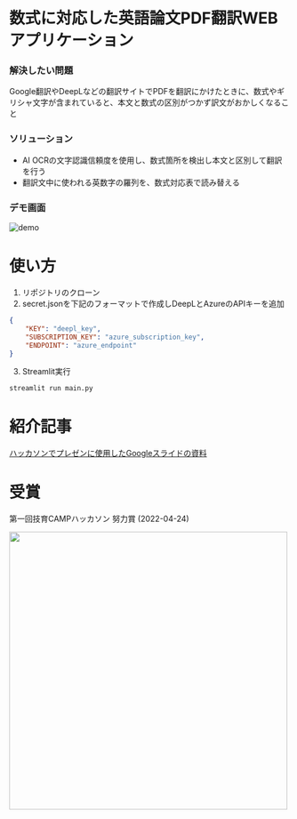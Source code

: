 # 数式に対応した英語論文PDF翻訳WEBアプリケーション

### 解決したい問題

Google翻訳やDeepLなどの翻訳サイトでPDFを翻訳にかけたときに、数式やギリシャ文字が含まれていると、本文と数式の区別がつかず訳文がおかしくなること

### ソリューション

- AI OCRの文字認識信頼度を使用し、数式箇所を検出し本文と区別して翻訳を行う
- 翻訳文中に使われる英数字の羅列を、数式対応表で読み替える

### デモ画面

![demo](https://user-images.githubusercontent.com/63488322/164994688-4112a46c-dc1b-42ef-ba0a-690882265961.png)

# 使い方

1) リポジトリのクローン
2) secret.jsonを下記のフォーマットで作成しDeepLとAzureのAPIキーを追加

```json
{
    "KEY": "deepl_key",
    "SUBSCRIPTION_KEY": "azure_subscription_key",
    "ENDPOINT": "azure_endpoint"
}
```

3) Streamlit実行

```bash
streamlit run main.py
```

# 紹介記事

[ハッカソンでプレゼンに使用したGoogleスライドの資料](https://docs.google.com/presentation/d/1J3nLaAWF0OZJb9MYbCijdUoWe4SAGd7l/edit?usp=sharing&ouid=115655998262836126293&rtpof=true&sd=true)

# 受賞

第一回技育CAMPハッカソン 努力賞 (2022-04-24)

<img src="https://user-images.githubusercontent.com/63488322/164994336-6dbeade7-8eeb-4b77-a2ee-31641847cca7.png" width="500px">
